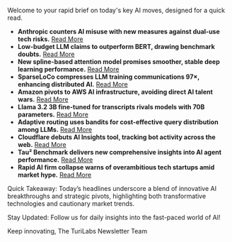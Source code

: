 <p>Welcome to your rapid brief on today's key AI moves, designed for a quick read.</p>
<ul>
<li><strong>Anthropic counters AI misuse with new measures against dual-use tech risks.</strong> <a href="https://www.anthropic.com/news/detecting-countering-misuse-aug-2025">Read More</a></li>
<li><strong>Low-budget LLM claims to outperform BERT, drawing benchmark doubts.</strong> <a href="https://medium.com/@harishhacker3010/pretraining-a-llm-with-less-than-50-budget-which-outperforms-google-bert-dbe541b7b14b">Read More</a></li>
<li><strong>New spline-based attention model promises smoother, stable deep learning performance.</strong> <a href="https://arxiv.org/abs/2408.09624">Read More</a></li>
<li><strong>SparseLoCo compresses LLM training communications 97×, enhancing distributed AI.</strong> <a href="https://arxiv.org/abs/2508.15706">Read More</a></li>
<li><strong>Amazon pivots to AWS AI infrastructure, avoiding direct AI talent wars.</strong> <a href="https://www.businessinsider.com/amazon-ai-talent-wars-internal-document-2025-8">Read More</a></li>
<li><strong>Llama 3.2 3B fine-tuned for transcripts rivals models with 70B parameters.</strong> <a href="https://bilawal.net/post/finetuning-llama32-3b-for-transcripts/">Read More</a></li>
<li><strong>Adaptive routing uses bandits for cost-effective query distribution among LLMs.</strong> <a href="https://arxiv.org/abs/2508.21141">Read More</a></li>
<li><strong>Cloudflare debuts AI Insights tool, tracking bot activity across the web.</strong> <a href="https://radar.cloudflare.com/ai-insights">Read More</a></li>
<li><strong>Tau² Benchmark delivers new comprehensive insights into AI agent performance.</strong> <a href="https://quesma.com/blog/tau2-from-llm-benchmark-to-blueprint-for-testing-ai-agents/">Read More</a></li>
<li><strong>Rapid AI firm collapse warns of overambitious tech startups amid market hype.</strong> <a href="https://www.nytimes.com/2025/08/31/technology/builder-ai-collapse.html">Read More</a></li>
</ul>
<p>Quick Takeaway: Today’s headlines underscore a blend of innovative AI breakthroughs and strategic pivots, highlighting both transformative technologies and cautionary market trends.</p>
<p>Stay Updated: Follow us for daily insights into the fast-paced world of AI!</p>
<p>Keep innovating,
The TuriLabs Newsletter Team</p>